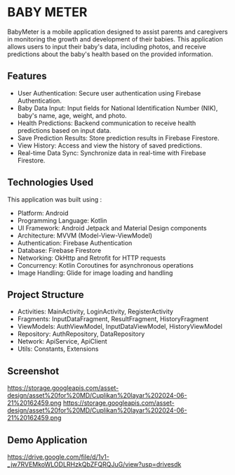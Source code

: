 # BABY METER
BabyMeter is a mobile application designed to assist parents and caregivers in monitoring the growth and development of their babies. This application allows users to input their baby's data, including photos, and receive predictions about the baby's health based on the provided information.

## Features
- User Authentication: Secure user authentication using Firebase Authentication.
- Baby Data Input: Input fields for National Identification Number (NIK), baby's name, age, weight, and photo.
- Health Predictions: Backend communication to receive health predictions based on input data.
- Save Prediction Results: Store prediction results in Firebase Firestore.
- View History: Access and view the history of saved predictions.
- Real-time Data Sync: Synchronize data in real-time with Firebase Firestore.

## Technologies Used
This application was built using :
- Platform: Android
- Programming Language: Kotlin
- UI Framework: Android Jetpack and Material Design components
- Architecture: MVVM (Model-View-ViewModel)
- Authentication: Firebase Authentication
- Database: Firebase Firestore
- Networking: OkHttp and Retrofit for HTTP requests
- Concurrency: Kotlin Coroutines for asynchronous operations
- Image Handling: Glide for image loading and handling

## Project Structure
- Activities: MainActivity, LoginActivity, RegisterActivity
- Fragments: InputDataFragment, ResultFragment, HistoryFragment
- ViewModels: AuthViewModel, InputDataViewModel, HistoryViewModel
- Repository: AuthRepository, DataRepository
- Network: ApiService, ApiClient
- Utils: Constants, Extensions
  
## Screenshot
https://storage.googleapis.com/asset-design/asset%20for%20MD/Cuplikan%20layar%202024-06-21%20162459.png
https://storage.googleapis.com/asset-design/asset%20for%20MD/Cuplikan%20layar%202024-06-21%20162459.png

## Demo Application
https://drive.google.com/file/d/1v1-_jw7RVEMkoWLODLRHzkQbZFQRQJuG/view?usp=drivesdk
